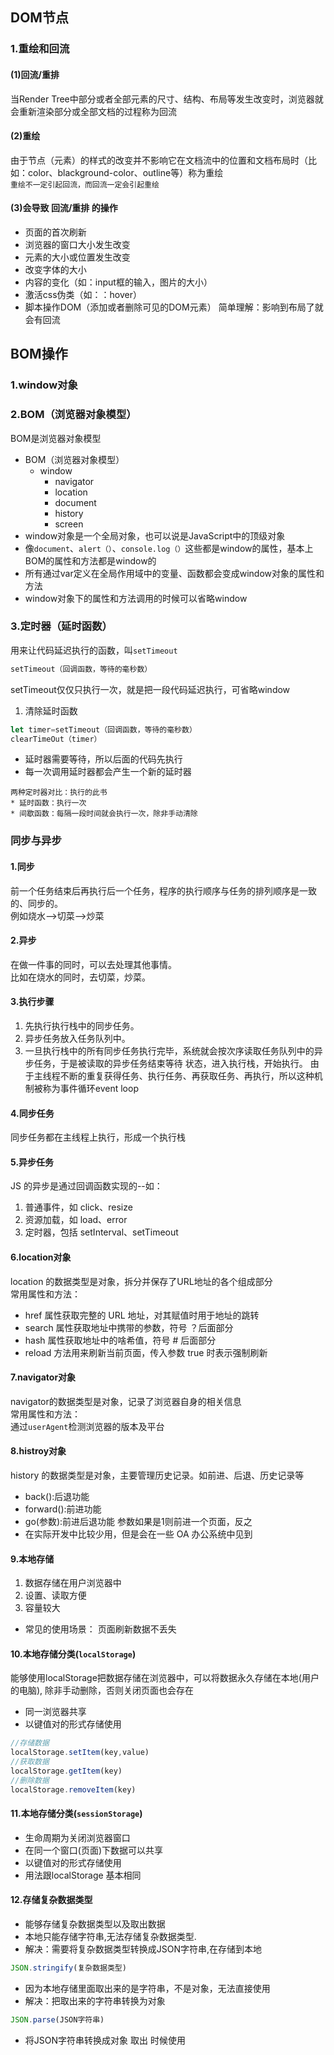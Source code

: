 ## DOM节点
### 1.重绘和回流
#### (1)回流/重排
当Render Tree中部分或者全部元素的尺寸、结构、布局等发生改变时，浏览器就会重新渲染部分或全部文档的过程称为回流
#### (2)重绘
由于节点（元素）的样式的改变并不影响它在文档流中的位置和文档布局时（比如：color、blackground-color、outline等）称为重绘                    
`重绘不一定引起回流，而回流一定会引起重绘`
#### (3)会导致 回流/重排 的操作
+ 页面的首次刷新
+ 浏览器的窗口大小发生改变
+ 元素的大小或位置发生改变
+ 改变字体的大小
+ 内容的变化（如：input框的输入，图片的大小）
+ 激活css伪类（如：：hover）
+ 脚本操作DOM（添加或者删除可见的DOM元素）
简单理解：影响到布局了就会有回流

## BOM操作
### 1.window对象
### 2.BOM（浏览器对象模型）
BOM是浏览器对象模型
+ BOM（浏览器对象模型）
    + window
        + navigator
        + location
        + document
        + history
        + screen
+ window对象是一个全局对象，也可以说是JavaScript中的顶级对象
+ 像`document`、`alert（）`、`console.log（）`这些都是window的属性，基本上BOM的属性和方法都是window的
+ 所有通过var定义在全局作用域中的变量、函数都会变成window对象的属性和方法
+ window对象下的属性和方法调用的时候可以省略window
### 3.定时器（延时函数）
用来让代码延迟执行的函数，叫`setTimeout`
```js
setTimeout（回调函数，等待的毫秒数）
```
setTimeout仅仅只执行一次，就是把一段代码延迟执行，可省略window

1. 清除延时函数
```js
let timer=setTimeout（回调函数，等待的毫秒数）
clearTimeOut（timer）
```
+ 延时器需要等待，所以后面的代码先执行
+ 每一次调用延时器都会产生一个新的延时器
```
两种定时器对比：执行的此书
* 延时函数：执行一次
* 间歇函数：每隔一段时间就会执行一次，除非手动清除
```
### 同步与异步

#### 1.同步
前一个任务结束后再执行后一个任务，程序的执行顺序与任务的排列顺序是一致的、同步的。                        
例如烧水-->切菜-->炒菜
#### 2.异步
在做一件事的同时，可以去处理其他事情。                         
比如在烧水的同时，去切菜，炒菜。

#### 3.执行步骤
1. 先执行执行栈中的同步任务。
2. 异步任务放入任务队列中。
3. 一旦执行栈中的所有同步任务执行完毕，系统就会按次序读取任务队列中的异步任务，于是被读取的异步任务结束等待
状态，进入执行栈，开始执行。
由于主线程不断的重复获得任务、执行任务、再获取任务、再执行，所以这种机制被称为事件循环event loop

#### 4.同步任务
同步任务都在主线程上执行，形成一个执行栈
#### 5.异步任务
JS 的异步是通过回调函数实现的--如：               
1. 普通事件，如 click、resize 
2. 资源加载，如 load、error 
3. 定时器，包括 setInterval、setTimeout 

#### 6.location对象
location 的数据类型是对象，拆分并保存了URL地址的各个组成部分                
常用属性和方法：
+ href 属性获取完整的 URL 地址，对其赋值时用于地址的跳转
+ search 属性获取地址中携带的参数，符号 ？后面部分
+ hash 属性获取地址中的啥希值，符号 # 后面部分
+ reload 方法用来刷新当前页面，传入参数 true 时表示强制刷新

#### 7.navigator对象
navigator的数据类型是对象，记录了浏览器自身的相关信息                         
常用属性和方法：                        
通过`userAgent`检测浏览器的版本及平台

#### 8.histroy对象
history 的数据类型是对象，主要管理历史记录。如前进、后退、历史记录等
+ back():后退功能
+ forward():前进功能
+ go(参数):前进后退功能 参数如果是1则前进一个页面，反之
+ 在实际开发中比较少用，但是会在一些 OA 办公系统中见到

#### 9.本地存储
1. 数据存储在用户浏览器中
2. 设置、读取方便
3. 容量较大
+ 常见的使用场景： 页面刷新数据不丢失

#### 10.本地存储分类(`localStorage`)
能够使用localStorage把数据存储在浏览器中，可以将数据永久存储在本地(用户的电脑), 除非手动删除，否则关闭页面也会存在
+ 同一浏览器共享
+ 以键值对的形式存储使用
```js
//存储数据
localStorage.setItem(key,value)
//获取数据
localStorage.getItem(key)
//删除数据
localStorage.removeItem(key)
```
#### 11.本地存储分类(`sessionStorage`)
+ 生命周期为关闭浏览器窗口
+ 在同一个窗口(页面)下数据可以共享
+ 以键值对的形式存储使用
+ 用法跟localStorage 基本相同

#### 12.存储复杂数据类型
+ 能够存储复杂数据类型以及取出数据
+ 本地只能存储字符串,无法存储复杂数据类型.
+ 解决：需要将复杂数据类型转换成JSON字符串,在存储到本地
```js
JSON.stringify(复杂数据类型)
```

+ 因为本地存储里面取出来的是字符串，不是对象，无法直接使用
+ 解决：把取出来的字符串转换为对象
```js
JSON.parse(JSON字符串)
```
+ 将JSON字符串转换成对象 取出 时候使用
